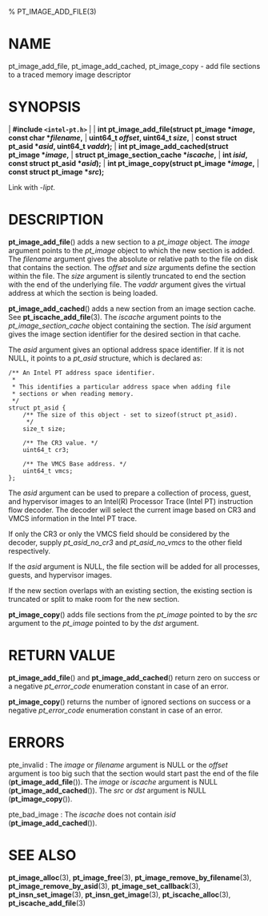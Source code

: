 % PT_IMAGE_ADD_FILE(3)

<!---
 ! Copyright (c) 2015-2020, Intel Corporation
 !
 ! Redistribution and use in source and binary forms, with or without
 ! modification, are permitted provided that the following conditions are met:
 !
 !  * Redistributions of source code must retain the above copyright notice,
 !    this list of conditions and the following disclaimer.
 !  * Redistributions in binary form must reproduce the above copyright notice,
 !    this list of conditions and the following disclaimer in the documentation
 !    and/or other materials provided with the distribution.
 !  * Neither the name of Intel Corporation nor the names of its contributors
 !    may be used to endorse or promote products derived from this software
 !    without specific prior written permission.
 !
 ! THIS SOFTWARE IS PROVIDED BY THE COPYRIGHT HOLDERS AND CONTRIBUTORS "AS IS"
 ! AND ANY EXPRESS OR IMPLIED WARRANTIES, INCLUDING, BUT NOT LIMITED TO, THE
 ! IMPLIED WARRANTIES OF MERCHANTABILITY AND FITNESS FOR A PARTICULAR PURPOSE
 ! ARE DISCLAIMED. IN NO EVENT SHALL THE COPYRIGHT OWNER OR CONTRIBUTORS BE
 ! LIABLE FOR ANY DIRECT, INDIRECT, INCIDENTAL, SPECIAL, EXEMPLARY, OR
 ! CONSEQUENTIAL DAMAGES (INCLUDING, BUT NOT LIMITED TO, PROCUREMENT OF
 ! SUBSTITUTE GOODS OR SERVICES; LOSS OF USE, DATA, OR PROFITS; OR BUSINESS
 ! INTERRUPTION) HOWEVER CAUSED AND ON ANY THEORY OF LIABILITY, WHETHER IN
 ! CONTRACT, STRICT LIABILITY, OR TORT (INCLUDING NEGLIGENCE OR OTHERWISE)
 ! ARISING IN ANY WAY OUT OF THE USE OF THIS SOFTWARE, EVEN IF ADVISED OF THE
 ! POSSIBILITY OF SUCH DAMAGE.
 !-->

# NAME

pt_image_add_file, pt_image_add_cached, pt_image_copy - add file sections to a
traced memory image descriptor


# SYNOPSIS

| **\#include `<intel-pt.h>`**
|
| **int pt_image_add_file(struct pt_image \**image*, const char \**filename*,**
|                       **uint64_t *offset*, uint64_t *size*,**
|                       **const struct pt_asid \**asid*, uint64_t *vaddr*);**
| **int pt_image_add_cached(struct pt_image \**image*,**
|                         **struct pt_image_section_cache \**iscache*,**
|                         **int *isid*, const struct pt_asid \**asid*);**
| **int pt_image_copy(struct pt_image \**image*,**
|                   **const struct pt_image \**src*);**

Link with *-lipt*.


# DESCRIPTION

**pt_image_add_file**() adds a new section to a *pt_image* object.  The *image*
argument points to the *pt_image* object to which the new section is added.  The
*filename* argument gives the absolute or relative path to the file on disk that
contains the section.  The *offset* and *size* arguments define the section
within the file.  The *size* argument is silently truncated to end the section
with the end of the underlying file.  The *vaddr* argument gives the virtual
address at which the section is being loaded.

**pt_image_add_cached**() adds a new section from an image section cache.  See
**pt_iscache_add_file**(3).  The *iscache* argument points to the
*pt_image_section_cache* object containing the section.  The *isid* argument
gives the image section identifier for the desired section in that cache.

The *asid* argument gives an optional address space identifier.  If it is not
NULL, it points to a *pt_asid* structure, which is declared as:

~~~{.c}
/** An Intel PT address space identifier.
 *
 * This identifies a particular address space when adding file
 * sections or when reading memory.
 */
struct pt_asid {
	/** The size of this object - set to sizeof(struct pt_asid).
	 */
	size_t size;

	/** The CR3 value. */
	uint64_t cr3;

	/** The VMCS Base address. */
	uint64_t vmcs;
};
~~~

The *asid* argument can be used to prepare a collection of process, guest, and
hypervisor images to an Intel(R) Processor Trace (Intel PT) instruction flow
decoder.  The decoder will select the current image based on CR3 and VMCS
information in the Intel PT trace.

If only the CR3 or only the VMCS field should be considered by the decoder,
supply *pt_asid_no_cr3* and *pt_asid_no_vmcs* to the other field respectively.

If the *asid* argument is NULL, the file section will be added for all
processes, guests, and hypervisor images.

If the new section overlaps with an existing section, the existing section is
truncated or split to make room for the new section.

**pt_image_copy**() adds file sections from the *pt_image* pointed to by the
*src* argument to the *pt_image* pointed to by the *dst* argument.


# RETURN VALUE

**pt_image_add_file**() and **pt_image_add_cached**() return zero on success or
a negative *pt_error_code* enumeration constant in case of an error.

**pt_image_copy**() returns the number of ignored sections on success or a
negative *pt_error_code* enumeration constant in case of an error.


# ERRORS

pte_invalid
:   The *image* or *filename* argument is NULL or the *offset* argument is too
    big such that the section would start past the end of the file
    (**pt_image_add_file**()).
    The *image* or *iscache* argument is NULL (**pt_image_add_cached**()).
    The *src* or *dst* argument is NULL (**pt_image_copy**()).

pte_bad_image
:   The *iscache* does not contain *isid* (**pt_image_add_cached**()).


# SEE ALSO

**pt_image_alloc**(3), **pt_image_free**(3),
**pt_image_remove_by_filename**(3), **pt_image_remove_by_asid**(3),
**pt_image_set_callback**(3), **pt_insn_set_image**(3),
**pt_insn_get_image**(3), **pt_iscache_alloc**(3), **pt_iscache_add_file**(3)

